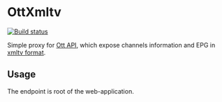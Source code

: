 # OttXmltv

[![Build status](https://ci.appveyor.com/api/projects/status/s34gtnef3gria95x?svg=true)](https://ci.appveyor.com/project/jenyayel/ottxmltv)

Simple proxy for [Ott API](https://tvforum.cc/vopros-otvet-143/ott-api/), which expose channels information and EPG in [xmltv format](http://wiki.xmltv.org/index.php/XMLTVFormat).

## Usage

The endpoint is root of the web-application.
